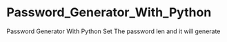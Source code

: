 # Password_Generator_With_Python
Password Generator With Python Set The password len and it will generate
